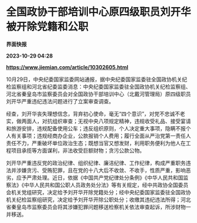# 全国政协干部培训中心原四级职员刘开华被开除党籍和公职
**界面快报**

**2023-10-29 04:28**

**https://www.jiemian.com/article/10302605.html**

10月29日，中央纪委国家监委网站通报，据中央纪委国家监委驻全国政协机关纪检监察组和河北省纪委监委消息：中央纪委国家监委驻全国政协机关纪检监察组、河北省秦皇岛市监察委员会对全国政协干部培训中心（北戴河管理局）原四级职员刘开华严重违纪违法问题进行了立案审查调查。

经查，刘开华丧失理想信念，背弃初心使命，毫无“四个意识”，对党不忠诚不老实，做两面人，对抗组织审查；无视中央八项规定精神，违规收受礼品、接受宴请和旅游安排，违规配备使用公车；违反组织原则，个人决定重大事项，隐瞒不报个人有关事项；违规经商办企业，公款报销个人费用；履行全面从严治党第一责任人责任不力，严重破坏单位政治生态；既想当官又想发财，利用职务便利为他人在工程项目承揽等方面谋利，非法收受巨额财物；贪污公款公物。

刘开华严重违反党的政治纪律、组织纪律、廉洁纪律、工作纪律，构成严重职务违法并涉嫌贪污、受贿犯罪，且在党的十八大后不收敛、不收手，性质严重，影响恶劣，应予严肃处理。近日，依据《中国共产党纪律处分条例》《中华人民共和国监察法》《中华人民共和国公职人员政务处分法》等有关规定，经中共政协全国委员会机关党组研究，决定给予刘开华开除党籍处分；经中央纪委国家监委驻全国政协机关纪检监察组研究，决定给予刘开华开除公职处分；收缴其违纪违法所得；河北省秦皇岛市监察委员会将其涉嫌犯罪问题移送检察机关依法审查起诉，所涉财物一并移送。